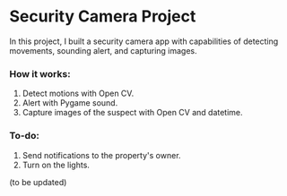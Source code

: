 # Security Camera Project

In this project, I built a security camera app with capabilities of detecting movements, sounding alert, and capturing images.

### How it works:
1. Detect motions with Open CV.
2. Alert with Pygame sound.
3. Capture images of the suspect with Open CV and datetime.

### To-do:
1. Send notifications to the property's owner.
2. Turn on the lights.

(to be updated)
